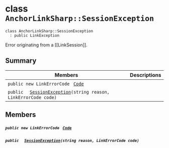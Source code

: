 # class `AnchorLinkSharp::SessionException` 

```
class AnchorLinkSharp::SessionException
  : public LinkException
```

Error originating from a [[LinkSession]].

## Summary

 Members                                | Descriptions                                
----------------------------------------|---------------------------------------------
`public new LinkErrorCode ` [`Code`](#class_anchor_link_sharp_1_1_session_exception_1af59a16bcca69e33f114ed1195576418a) | 
`public  ` [`SessionException`](#class_anchor_link_sharp_1_1_session_exception_1ae434328bcdb7a4fa302908a77f200c02)`(string reason, LinkErrorCode code)` | 

## Members

##### `public new LinkErrorCode ` [`Code`](#class_anchor_link_sharp_1_1_session_exception_1af59a16bcca69e33f114ed1195576418a) 

##### `public  ` [`SessionException`](#class_anchor_link_sharp_1_1_session_exception_1ae434328bcdb7a4fa302908a77f200c02)`(string reason, LinkErrorCode code)` 

